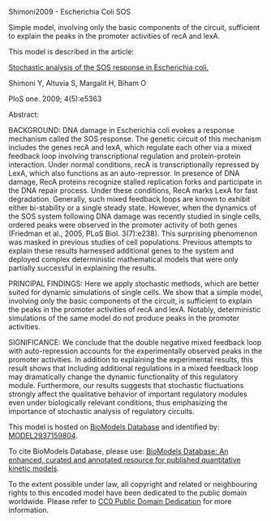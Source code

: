 

Shimoni2009 - Escherichia Coli SOS

Simple model, involving only the basic components of the circuit, sufficient
to explain the peaks in the promoter activities of recA and lexA.

This model is described in the article:

[Stochastic analysis of the SOS response in Escherichia
coli.](http://identifiers.org/pubmed/19424504)

Shimoni Y, Altuvia S, Margalit H, Biham O

PloS one. 2009; 4(5):e5363

Abstract:

BACKGROUND: DNA damage in Escherichia coli evokes a response mechanism called
the SOS response. The genetic circuit of this mechanism includes the genes
recA and lexA, which regulate each other via a mixed feedback loop involving
transcriptional regulation and protein-protein interaction. Under normal
conditions, recA is transcriptionally repressed by LexA, which also functions
as an auto-repressor. In presence of DNA damage, RecA proteins recognize
stalled replication forks and participate in the DNA repair process. Under
these conditions, RecA marks LexA for fast degradation. Generally, such mixed
feedback loops are known to exhibit either bi-stability or a single steady
state. However, when the dynamics of the SOS system following DNA damage was
recently studied in single cells, ordered peaks were observed in the promoter
activity of both genes (Friedman et al., 2005, PLoS Biol. 3(7):e238). This
surprising phenomenon was masked in previous studies of cell populations.
Previous attempts to explain these results harnessed additional genes to the
system and deployed complex deterministic mathematical models that were only
partially successful in explaining the results.

PRINCIPAL FINDINGS: Here we apply stochastic methods, which are better suited
for dynamic simulations of single cells. We show that a simple model,
involving only the basic components of the circuit, is sufficient to explain
the peaks in the promoter activities of recA and lexA. Notably, deterministic
simulations of the same model do not produce peaks in the promoter activities.

SIGNIFICANCE: We conclude that the double negative mixed feedback loop with
auto-repression accounts for the experimentally observed peaks in the promoter
activities. In addition to explaining the experimental results, this result
shows that including additional regulations in a mixed feedback loop may
dramatically change the dynamic functionality of this regulatory module.
Furthermore, our results suggests that stochastic fluctuations strongly affect
the qualitative behavior of important regulatory modules even under
biologically relevant conditions, thus emphasizing the importance of
stochastic analysis of regulatory circuits.

This model is hosted on [BioModels Database](http://www.ebi.ac.uk/biomodels/)
and identified by:
[MODEL2937159804](http://identifiers.org/biomodels.db/MODEL2937159804).

To cite BioModels Database, please use: [BioModels Database: An enhanced,
curated and annotated resource for published quantitative kinetic
models](http://identifiers.org/pubmed/20587024).

To the extent possible under law, all copyright and related or neighbouring
rights to this encoded model have been dedicated to the public domain
worldwide. Please refer to [CC0 Public Domain
Dedication](http://creativecommons.org/publicdomain/zero/1.0/) for more
information.

